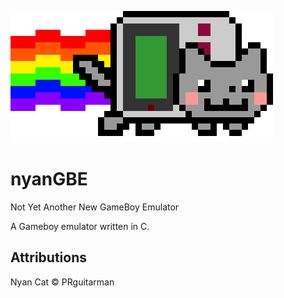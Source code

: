 ![nyanGBE logo](README/nyanGBE.png?raw=true)


# nyanGBE

Not Yet Another New GameBoy Emulator

A Gameboy emulator written in C.

## Attributions

Nyan Cat &copy; PRguitarman

